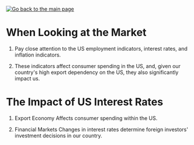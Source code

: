 [![Go back to the main page](https://img.shields.io/badge/Go_back_to_the_main_page-blueviolet.svg)](https://github.com/juho-creator/Investing/blob/main/KR/README.md)


# When Looking at the Market
1. Pay close attention to the US employment indicators, interest rates,
and inflation indicators.

2. These indicators affect consumer spending in the US, and, given our country's high export dependency on the US, they also significantly impact us.

# The Impact of US Interest Rates 
1. Export Economy
Affects consumer spending within the US.

2. Financial Markets
Changes in interest rates determine foreign investors' investment decisions in our country.
